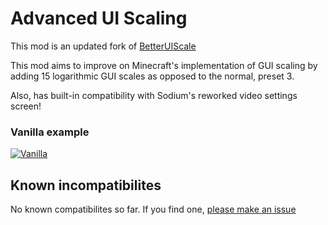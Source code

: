 # Advanced UI Scaling

This mod is an updated fork of [BetterUIScale](https://github.com/YeahImRose/BetterUIScale)

This mod aims to improve on Minecraft's implementation of GUI scaling by adding 15 logarithmic GUI scales as opposed to the normal, preset 3.

Also, has built-in compatibility with Sodium's reworked video settings screen!

### Vanilla example
[![Vanilla](./assets/showcase.gif "Vanilla")](./assets/showcase.gif "Vanilla")

## Known incompatibilites
No known compatibilites so far. If you find one, [please make an issue](https://github.com/Qendolin/BetterUIScale/issues)

